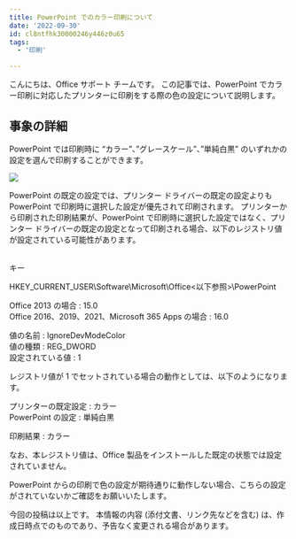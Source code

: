 ```yaml
---
title: PowerPoint でのカラー印刷について
date: '2022-09-30'
id: cl8ntfhk30000246y446z0u65
tags:
  - '印刷'

---
```


こんにちは、Office サポート チームです。
この記事では、PowerPoint でカラー印刷に対応したプリンターに印刷をする際の色の設定について説明します。

## 事象の詳細
PowerPoint では印刷時に “カラー”、”グレースケール”、”単純白黒” のいずれかの設定を選んで印刷することができます。

![](image1.png)


PowerPoint の既定の設定では、プリンター ドライバーの既定の設定よりも PowerPoint で印刷時に選択した設定が優先されて印刷されます。
プリンターから印刷された印刷結果が、PowerPoint で印刷時に選択した設定ではなく、プリンター ドライバーの既定の設定となって印刷される場合、以下のレジストリ値が設定されている可能性があります。
<br>
<br>

キー

HKEY_CURRENT_USER\Software\Microsoft\Office\<以下参照>\PowerPoint

Office 2013 の場合 : 15.0<br>Office 2016、2019、2021、Microsoft 365 Apps の場合 : 16.0

値の名前 : IgnoreDevModeColor<br>値の種類 : REG_DWORD<br>設定されている値 : 1




レジストリ値が 1 でセットされている場合の動作としては、以下のようになります。

プリンターの既定設定 : カラー<br>PowerPoint の設定 : 単純白黒

印刷結果 : カラー


なお、本レジストリ値は、Office 製品をインストールした既定の状態では設定されていません。

PowerPoint からの印刷で色の設定が期待通りに動作しない場合、こちらの設定がされていないかご確認をお願いいたします。

今回の投稿は以上です。
本情報の内容 (添付文書、リンク先などを含む) は、作成日時点でのものであり、予告なく変更される場合があります。

